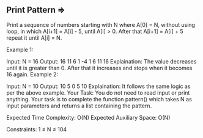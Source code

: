 Print Pattern  =>
----------------



Print a sequence of numbers starting with N where A[0] = N, without using loop, in which  A[i+1] = A[i] - 5,  until A[i] > 0. After that A[i+1] = A[i] + 5  repeat it until A[i] = N.

Example 1:

Input: N = 16
Output: 16 11 6 1 -4 1 6 11 16
Explaination: The value decreases until it 
is greater than 0. After that it increases 
and stops when it becomes 16 again.
Example 2:

Input: N = 10
Output: 10 5 0 5 10
Explaination: It follows the same logic as 
per the above example.
Your Task:
You do not need to read input or print anything. Your task is to complete the function pattern() which takes N as input parameters and returns a list containing the pattern.

Expected Time Complexity: O(N)
Expected Auxiliary Space: O(N)

Constraints:
1 ≤ N ≤ 104 


